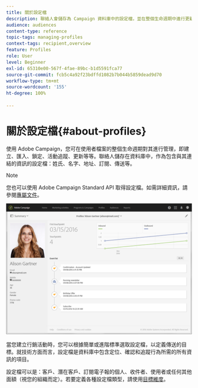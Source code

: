 ```yaml
---
title: 關於設定檔
description: 聯絡人會儲存為 Campaign 資料庫中的設定檔，並在整個生命週期中進行更新。
audience: audiences
content-type: reference
topic-tags: managing-profiles
context-tags: recipient,overview
feature: Profiles
role: User
level: Beginner
exl-id: 65310e00-567f-4fae-89bc-b1d5591fca77
source-git-commit: fcb5c4a92f23bdffd1082b7b044b5859dead9d70
workflow-type: tm+mt
source-wordcount: '155'
ht-degree: 100%

---
```


# 關於設定檔{#about-profiles}

使用 Adobe Campaign，您可在使用者檔案的整個生命週期對其進行管理，即建立、匯入、鎖定、活動追蹤、更新等等。聯絡人儲存在資料庫中，作為包含與其連結的資訊的設定檔：姓氏、名字、地址、訂閱、傳送等。

>[!NOTE]
>
>您也可以使用 Adobe Campaign Standard API 取得設定檔。如需詳細資訊，請參閱[專屬文件](../../api/using/retrieving-profiles.md)。

![](assets/marketing_history.png)

當您建立行銷活動時，您可以根據簡單或進階標準選取設定檔，以定義傳送的目標。就技術方面而言，設定檔是資料庫中包含定位、確認和追蹤行為所需的所有資訊的項目。

設定檔可以是：客戶、潛在客戶、訂閱電子報的個人、收件者、使用者或任何其他面額（視您的組織而定）。若要定義各種設定檔類型，請使用[目標維度](../../automating/using/query.md#targeting-dimensions-and-resources)。
